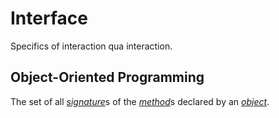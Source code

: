 # Interface
Specifics of interaction qua interaction.

## Object-Oriented Programming
The set of all [*signature*](./signature.md)s of the [*method*](./method.md)s declared by an [*object*](./object.md).